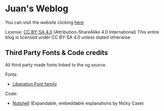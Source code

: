 # Juan's Weblog
You can visit the website clicking [here](www.juangames.com)

License: [CC BY-SA 4.0](https://creativecommons.org/licenses/by-sa/4.0/) (Attribution-ShareAlike 4.0 International)
This entire blog is licensed under CC BY-SA 4.0 unless stated otherwise

## Third Party Fonts & Code credits

All third party made fonts linked to the og source.

Fonts:
* [Liberation Font family](https://github.com/liberationfonts/liberation-fonts)

Code:
* [Nutshell](https://ncase.me/nutshell/) (Expandable, embeddable explanations by Nicky Case)
